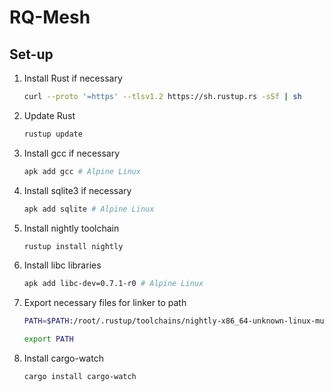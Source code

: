 # RQ-Mesh

## Set-up

1. Install Rust if necessary

    ```bash
    curl --proto '=https' --tlsv1.2 https://sh.rustup.rs -sSf | sh
    ```

2. Update Rust

    ```bash
    rustup update
    ```

3. Install gcc if necessary

    ```bash
    apk add gcc # Alpine Linux
    ```

4. Install sqlite3 if necessary

    ```bash
    apk add sqlite # Alpine Linux
    ```

5. Install nightly toolchain

    ```bash
    rustup install nightly
    ```

6. Install libc libraries

    ```bash
    apk add libc-dev=0.7.1-r0 # Alpine Linux
    ```

7. Export necessary files for linker to path

    ```bash
    PATH=$PATH:/root/.rustup/toolchains/nightly-x86_64-unknown-linux-musl/lib/rustlib/x86_64-unknown-linux-musl/lib/self-contained

    export PATH
    ```

8. Install cargo-watch

    ```bash
    cargo install cargo-watch
    ```
